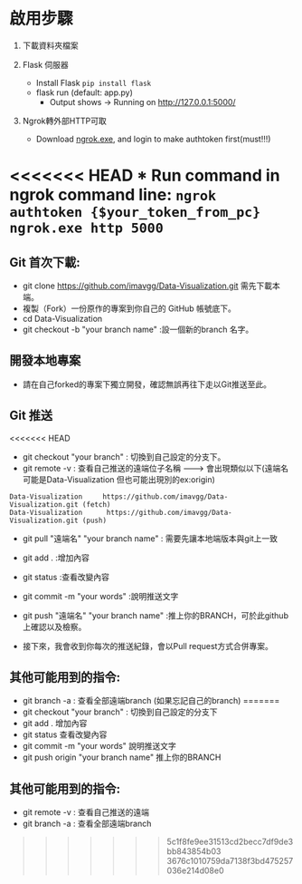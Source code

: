 # 啟用步驟
1. 下載資料夾檔案

2. Flask 伺服器
    * Install Flask `pip install flask`
    * flask run (default: app.py)
        * Output shows -> Running on http://127.0.0.1:5000/
3. Ngrok轉外部HTTP可取
    * Download [ngrok.exe](https://dashboard.ngrok.com/get-started/setup), and login to make authtoken first(must!!!)

<<<<<<< HEAD
    * Run command in ngrok command line:
    `ngrok authtoken {$your_token_from_pc}`
    `ngrok.exe http 5000` 
=======
## Git 首次下載:
* git clone https://github.com/imavgg/Data-Visualization.git 需先下載本端。
* 複製（Fork）一份原作的專案到你自己的 GitHub 帳號底下。
* cd Data-Visualization
* git checkout -b "your branch name" :設一個新的branch 名字。

## 開發本地專案

* 請在自己forked的專案下獨立開發，確認無誤再往下走以Git推送至此。

## Git 推送
<<<<<<< HEAD
* git checkout "your branch" : 切換到自己設定的分支下。
* git remote -v : 查看自己推送的遠端位子名稱 ---> 會出現類似以下(遠端名可能是Data-Visualization 但也可能出現別的ex:origin)

```
Data-Visualization     https://github.com/imavgg/Data-Visualization.git (fetch)
Data-Visualization      https://github.com/imavgg/Data-Visualization.git (push)
```
* git pull "遠端名"  "your branch name" : 需要先讓本地端版本與git上一致
* git add . :增加內容
* git status :查看改變內容
* git commit -m  "your words" :說明推送文字

* git push "遠端名" "your branch name" :推上你的BRANCH，可於此github上確認以及檢察。


* 接下來，我會收到你每次的推送紀錄，會以Pull request方式合併專案。

## 其他可能用到的指令:
* git branch -a : 查看全部遠端branch (如果忘記自己的branch)
=======
* git checkout "your branch" : 切換到自己設定的分支下
* git add . 增加內容
* git status 查看改變內容
* git commit -m  "your words" 說明推送文字
* git push origin "your branch name" 推上你的BRANCH

## 其他可能用到的指令:
* git remote -v : 查看自己推送的遠端
* git branch -a : 查看全部遠端branch
>>>>>>> 5c1f8fe9ee31513cd2becc7df9de3bb843854b03
>>>>>>> 3676c1010759da7138f3bd475257036e214d08e0
